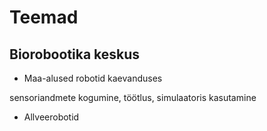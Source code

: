 # Teemad

## Biorobootika keskus

* Maa-alused robotid kaevanduses

sensoriandmete kogumine, töötlus, simulaatoris kasutamine

* Allveerobotid